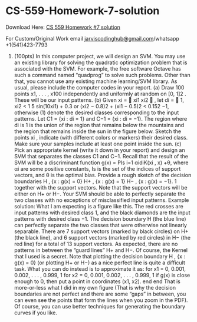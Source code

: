 # CS-559-Homework-7-solution

Download Here: [CS 559 Homework #7 solution](https://jarviscodinghub.com/assignment/cs-559-homework-7-solution/)

For Custom/Original Work email jarviscodinghub@gmail.com/whatsapp +1(541)423-7793

1. (100pts) In this computer project, we will design an SVM. You may use an existing library for solving the
quadratic optimization problem that is associated with the SVM. For example, the free software Octave has
such a command named “quadprog” to solve such problems. Other than that, you cannot use any existing
machine learning/SVM library. As usual, please include the computer codes in your report.
(a) Draw 100 points x1, . . . , x100 independently and uniformly at random on [0, 1]2
. These will be our input
patterns.
(b) Given xi =

xi1
xi2

, let
di =

1, xi2 < 1 5 sin(10xi1) + 0.3 or (xi2 − 0.8)2 + (xi1 − 0.5)2 < 0.152 −1, otherwise (1) denote the desired classes corresponding to the input patterns. Let C1 = {xi : di = 1} and C−1 = {xi : di = −1}. The region where di is 1 is the union of the region that remains below the mountains and the region that remains inside the sun in the figure below. Sketch the points xi , indicate (with different colors or markers) their desired class. Make sure your samples include at least one point inside the sun. (c) Pick an appropriate kernel (write it down in your report) and design an SVM that separates the classes C1 and C−1. Recall that the result of the SVM will be a discriminant function g(x) = PIs i=1 αidiK(xi , x) +θ, where αi are some positive constants, Is is the set of the indices of support vectors, and θ is the optimal bias. Provide a rough sketch of the decision boundaries H , {x : g(x) = 0} H+ , {x : g(x) = 1} H− , {x : g(x) = −1}. 1 together with the support vectors. Note that the support vectors will be either on H+ or H−. Your SVM should be able to perfectly separate the two classes with no exceptions of misclassified input patterns. Example solution: What I am expecting is a figure like this. The red crosses are input patterns with desired class 1, and the black diamonds are the input patterns with desired class −1. The decision boundary H (the blue line) can perfectly separate the two classes that were otherwise not linearly separable. There are 7 support vectors (marked by black circles) on H+ (the black line), and 6 support vectors (marked by red circles) in H− (the red line) for a total of 13 support vectors. As expected, there are no patterns in between the “guard lines” H+ and H−. Of course, the Kernel that I used is a secret. Note that plotting the decision boundary H , {x : g(x) = 0} (or plotting H+ or H−) as a nice perfect line is quite a difficult task. What you can do instead is to approximate it as: for x1 = 0, 0.001, 0.002, . . . , 0.999, 1 for x2 = 0, 0.001, 0.002, . . . , 0.999, 1 if g(x) is close enough to 0, then put a point in coordinates (x1, x2). end end That is more-or-less what I did in my own figure (That is why the decision boundaries are not perfect and there are some “gaps” in between, you can even see the points that form the lines when you zoom in the PDF). Of course, you can use better techniques for generating the boundary curves if you like.
